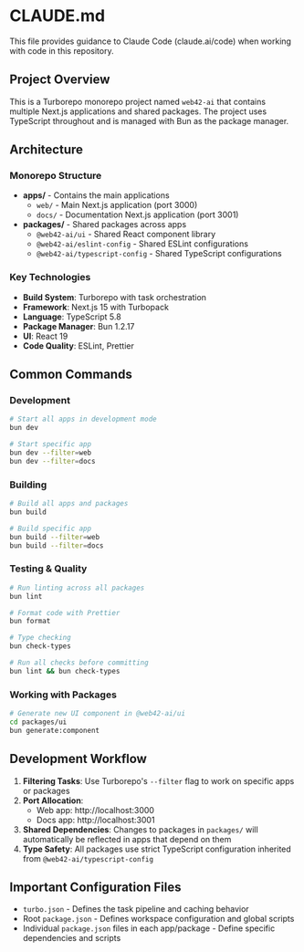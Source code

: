 # CLAUDE.md

This file provides guidance to Claude Code (claude.ai/code) when working with code in this repository.

## Project Overview

This is a Turborepo monorepo project named `web42-ai` that contains multiple Next.js applications and shared packages. The project uses TypeScript throughout and is managed with Bun as the package manager.

## Architecture

### Monorepo Structure
- **apps/** - Contains the main applications
  - `web/` - Main Next.js application (port 3000)
  - `docs/` - Documentation Next.js application (port 3001)
- **packages/** - Shared packages across apps
  - `@web42-ai/ui` - Shared React component library
  - `@web42-ai/eslint-config` - Shared ESLint configurations
  - `@web42-ai/typescript-config` - Shared TypeScript configurations

### Key Technologies
- **Build System**: Turborepo with task orchestration
- **Framework**: Next.js 15 with Turbopack
- **Language**: TypeScript 5.8
- **Package Manager**: Bun 1.2.17
- **UI**: React 19
- **Code Quality**: ESLint, Prettier

## Common Commands

### Development
```bash
# Start all apps in development mode
bun dev

# Start specific app
bun dev --filter=web
bun dev --filter=docs
```

### Building
```bash
# Build all apps and packages
bun build

# Build specific app
bun build --filter=web
bun build --filter=docs
```

### Testing & Quality
```bash
# Run linting across all packages
bun lint

# Format code with Prettier
bun format

# Type checking
bun check-types

# Run all checks before committing
bun lint && bun check-types
```

### Working with Packages
```bash
# Generate new UI component in @web42-ai/ui
cd packages/ui
bun generate:component
```

## Development Workflow

1. **Filtering Tasks**: Use Turborepo's `--filter` flag to work on specific apps or packages
2. **Port Allocation**: 
   - Web app: http://localhost:3000
   - Docs app: http://localhost:3001
3. **Shared Dependencies**: Changes to packages in `packages/` will automatically be reflected in apps that depend on them
4. **Type Safety**: All packages use strict TypeScript configuration inherited from `@web42-ai/typescript-config`

## Important Configuration Files

- `turbo.json` - Defines the task pipeline and caching behavior
- Root `package.json` - Defines workspace configuration and global scripts
- Individual `package.json` files in each app/package - Define specific dependencies and scripts